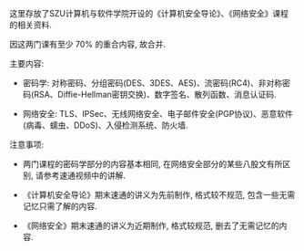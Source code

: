 这里存放了SZU计算机与软件学院开设的《计算机安全导论》、《网络安全》课程的相关资料.

因这两门课有至少 $70 \%$ 的重合内容, 故合并.

主要内容: 

* 密码学: 对称密码、分组密码(DES、3DES、AES)、流密码(RC4)、非对称密码(RSA、Diffie-Hellman密钥交换)、数字签名、散列函数、消息认证码. 

* 网络安全: TLS、IPSec、无线网络安全、电子邮件安全(PGP协议)、恶意软件(病毒、蠕虫、DDoS)、入侵检测系统、防火墙. 

注意事项: 

* 两门课程的密码学部分的内容基本相同, 在网络安全部分的某些八股文有所区别, 请参考速通视频中的讲解. 

* 《计算机安全导论》期末速通的讲义为先前制作, 格式较不规范, 包含一些无需记忆只需了解的内容.

* 《网络安全》期末速通的讲义为近期制作, 格式较规范, 删去了无需记忆的内容. 
